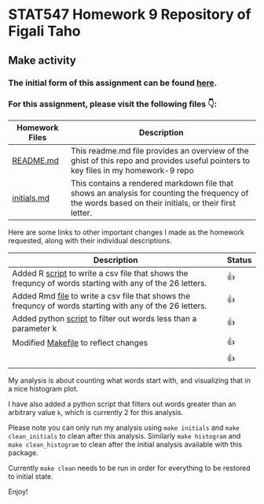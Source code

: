 # STAT547 Homework 9 Repository of Figali Taho 

## Make activity

### The initial form of this assignment can be found [here](https://github.com/STAT545-UBC/make-activity).

### For this assignment, please visit the following files :point_down::

|   **Homework Files**   | **Description** |
|----------------|------------|
|[README.md](https://github.com/STAT545-UBC-students/hw09-figalit/blob/master/README.md)|This readme.md file provides an overview of the ghist of this repo and provides useful pointers to key files in my homework-9 repo |
|[initials.md](https://github.com/STAT545-UBC-students/hw09-figalit/blob/master/make-hw/initials.md)| This contains a rendered markdown file that shows an analysis for counting the frequency of the words based on their initials, or their first letter. |

Here are some links to other important changes I made as the homework requested, along with their individual descriptions.

| **Description**  | **Status** |
|------------------|------------|
| Added R [script](https://github.com/STAT545-UBC-students/hw09-figalit/blob/master/make-hw/countinitials.R) to write a csv file that shows the frequncy of words starting with any of the 26 letters. | 👍 |
| Added Rmd [file](https://github.com/STAT545-UBC-students/hw09-figalit/blob/master/make-hw/initials.rmd) to write a csv file that shows the frequncy of words starting with any of the 26 letters. | 👍 |
| Added python [script](https://github.com/STAT545-UBC-students/hw09-figalit/blob/master/make-hw/KeepGreaterThanK.py) to filter out words less than a parameter k | 👍 |
| Modified [Makefile](https://github.com/STAT545-UBC-students/hw09-figalit/blob/master/make-hw/Makefile) to reflect changes | 👍 |
|  | 👍 |

My analysis is about counting what words start with, and visualizing that in a nice histogram plot.

I have also added a python script that filters out words greater than an arbitrary value `k`, which is currently 2 for this analysis. 

Please note you can only run my analysis using `make initials` and `make clean_initials` to clean after this analysis. Similarly `make histogram` and `make clean_histogram` to clean after the initial analysis available with this package.

Currently `make clean` needs to be run in order for everything to be restored to initial state. 

Enjoy!